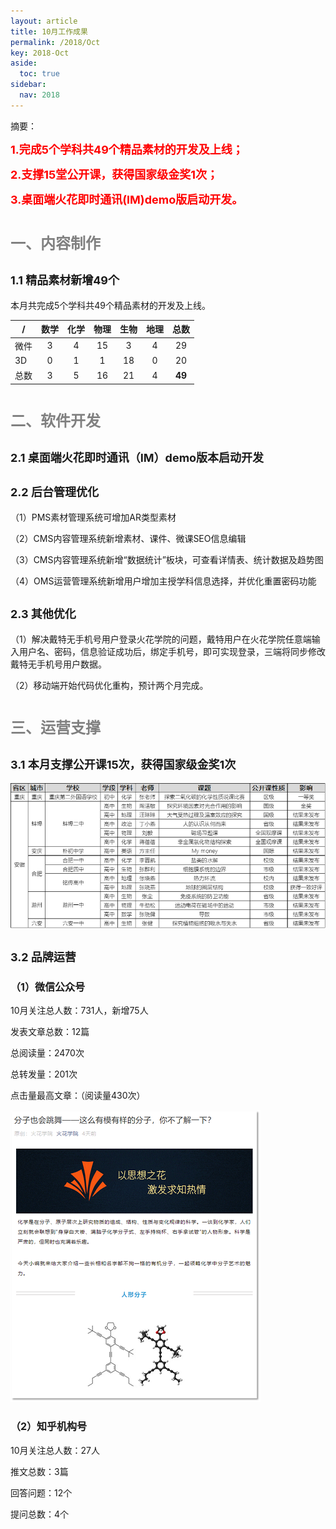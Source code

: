 ```yaml
---
layout: article
title: 10月工作成果
permalink: /2018/Oct
key: 2018-Oct
aside:
  toc: true
sidebar:
  nav: 2018
---
```


摘要：

<bro/><bro/>

**<font size="4" color="red">1.完成5个学科共49个精品素材的开发及上线；</font>**

**<font size="4" color="red">2.支撑15堂公开课，获得国家级金奖1次；</font>**

**<font size="4" color="red">3.桌面端火花即时通讯(IM)demo版启动开发。</font>**


# <font size="5" color="gray">一、内容制作</font>

## <font size="4" >1.1 精品素材新增49个</font>

本月共完成5个学科共49个精品素材的开发及上线。

| /   |  数学  |  化学 | 物理   |  生物  |  地理 |  总数 |
|-----|:------:|:------:|:------:|:------:|:------:|:------:|
| 微件 |  3 | 4 | 15 | 3 | 4 | 29 |
| 3D | 0 | 1 | 1 | 18 | 0 | 20 |
| 总数 | 3 | 5 | 16 | 21 | 4 | **49** |

# <font size="5" color="gray">二、软件开发</font>

## <font size="4" >2.1 桌面端火花即时通讯（IM）demo版本启动开发</font>

## <font size="4" >2.2 后台管理优化</font>
  
（1）PMS素材管理系统可增加AR类型素材

（2）CMS内容管理系统新增素材、课件、微课SEO信息编辑

（3）CMS内容管理系统新增“数据统计”板块，可查看详情表、统计数据及趋势图

（4）OMS运营管理系统新增用户增加主授学科信息选择，并优化重置密码功能

## <font size="4" >2.3 其他优化</font>

（1）解决戴特无手机号用户登录火花学院的问题，戴特用户在火花学院任意端输入用户名、密码，信息验证成功后，绑定手机号，即可实现登录，三端将同步修改戴特无手机号用户数据。

（2）移动端开始代码优化重构，预计两个月完成。

# <font size="5" color="gray">三、运营支撑</font>

## <font size="4" >3.1 本月支撑公开课15次，获得国家级金奖1次</font>

![avatar](images/20181027.png)

## <font size="4" >3.2 品牌运营</font>

### <font size="3" >（1）微信公众号</font>

10月关注总人数：731人，新增75人

发表文章总数：12篇

总阅读量：2470次

总转发量：201次

点击量最高文章：（阅读量430次）

![avatar](images/20181028.png)

### <font size="3" >（2）知乎机构号</font>

10月关注总人数：27人

推文总数：3篇

回答问题：12个

提问总数：4个
